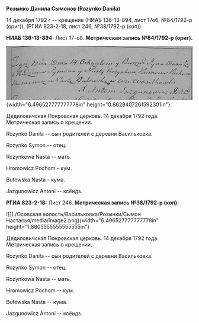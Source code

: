 **Розынко Данила Сымонов (Rozynko Daniła)**

14 декабря 1792 г -- крещение (НИАБ 136-13-894, лист 17об, №84/1792-р
(ориг)), (РГИА 823-2-18, лист 246, №38/1792-р (коп)).

**НИАБ 136-13-894:** Лист 17-об. **Метрическая запись №84/1792-р
(ориг).**

![](./media/f9d1bded153319f067f749ffd7666b647d9441a3.png){width="6.496527777777778in"
height="0.8629407261592301in"}

Дедиловичская Покровская церковь. 14 декабря 1792 года. Метрическая
запись о крещении.

Rozynko Daniła -- сын родителей с деревни Васильковка.

Rozynko Symon -- отец.

Rozynkowa Nasta -- мать.

Hromowicz Pochom - кум.

Butowska Nasta - кума.

Jazgunowicz Antoni -- ксёндз.

**РГИА 823-2-18:** Лист 246. **Метрическая запись №38/1792-р (коп).**

![](./Осовская волость/Васильковка/Розынки/Сымон Настасья/media/image2.png){width="6.496527777777778in"
height="1.8805555555555555in"}

Дедиловичская Покровская церковь. 14 декабря 1792 года. Метрическая
запись о крещении.

Rozynko Daniła -- сын родителей с деревни Васильковка.

Rozynko Symon -- отец.

Rozynkowa Nasta -- мать.

Hromowicz Pochom -- кум.

Butewska Nasta -- кума.

Jazgunowicz Antoni -- ксёндз.

